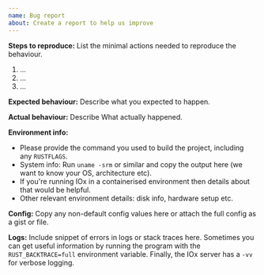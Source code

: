 ```yaml
---
name: Bug report
about: Create a report to help us improve
---
```


<!--

Thank you for reporting a bug in InfluxDB IOx.

Have you read the contributing section of the README? Please do if you haven't.
https://github.com/influxdata/influxdb/blob/main/README.md

* Please ask usage questions in the Influx Slack (there is an #influxdb-iox channel).
    * https://influxdata.com/slack
* Please don't open duplicate issues; use the search. If there is an existing issue please don't add "+1" or "me too" comments; only add comments with new information.
* Please check whether the bug can be reproduced with tip of main.
* The fastest way to fix a bug is to open a Pull Request.
    * https://github.com/influxdata/influxdb/pulls

-->

__Steps to reproduce:__
List the minimal actions needed to reproduce the behaviour.

1. ...
2. ...
3. ...

__Expected behaviour:__
Describe what you expected to happen.

__Actual behaviour:__
Describe What actually happened.

__Environment info:__

* Please provide the command you used to build the project, including any `RUSTFLAGS`.
* System info: Run `uname -srm` or similar and copy the output here (we want to know your OS, architecture etc).
* If you're running IOx in a containerised environment then details about that would be helpful.
* Other relevant environment details: disk info, hardware setup etc.

__Config:__
Copy any non-default config values here or attach the full config as a gist or file.

<!-- The following sections are only required if relevant. -->

__Logs:__
Include snippet of errors in logs or stack traces here.
Sometimes you can get useful information by running the program with the `RUST_BACKTRACE=full` environment variable.
Finally, the IOx server has a `-vv` for verbose logging.
